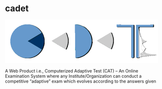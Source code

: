 cadet
=====

![cadet](https://github.com/desaiuditd/cadet/blob/master/cadet/WebContent/img/cadet.gif)

A Web Product i.e., Computerized Adaptive Test (CAT) – An Online Examination System where any Institute/Organization can conduct a competitive “adaptive” exam which evolves according to the answers given
